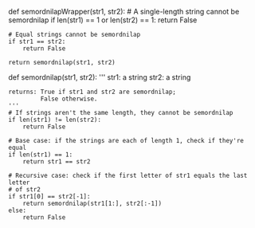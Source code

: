 def semordnilapWrapper(str1, str2):
    # A single-length string cannot be semordnilap
    if len(str1) == 1 or len(str2) == 1:
        return False

    # Equal strings cannot be semordnilap
    if str1 == str2:
        return False

    return semordnilap(str1, str2)

def semordnilap(str1, str2):
    '''
    str1: a string
    str2: a string
    
    returns: True if str1 and str2 are semordnilap;
             False otherwise.
    '''
    # If strings aren't the same length, they cannot be semordnilap
    if len(str1) != len(str2):
        return False

    # Base case: if the strings are each of length 1, check if they're equal
    if len(str1) == 1:
        return str1 == str2

    # Recursive case: check if the first letter of str1 equals the last letter
    # of str2
    if str1[0] == str2[-1]:
        return semordnilap(str1[1:], str2[:-1])
    else:
        return False